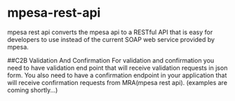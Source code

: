 # mpesa-rest-api
mpesa rest api converts the mpesa api to a RESTful API that is easy for developers to use instead of the current SOAP web service provided by mpesa.

##C2B Validation And Confirmation
For validation and confirmation you need to have validation end point that will receive validation requests in json form. 
You also need to have a confirmation endpoint in your application that will receive confirmation requests from MRA(mpesa rest api).
(examples are coming shortly...)